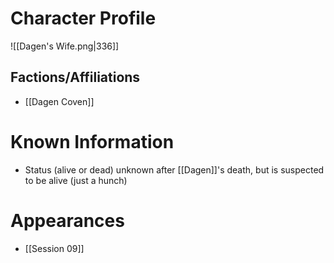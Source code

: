 # Character Profile
![[Dagen's Wife.png|336]]

## Factions/Affiliations
- [[Dagen Coven]]

# Known Information
- Status (alive or dead) unknown after [[Dagen]]'s death, but is suspected to be alive (just a hunch)

# Appearances
- [[Session 09]]